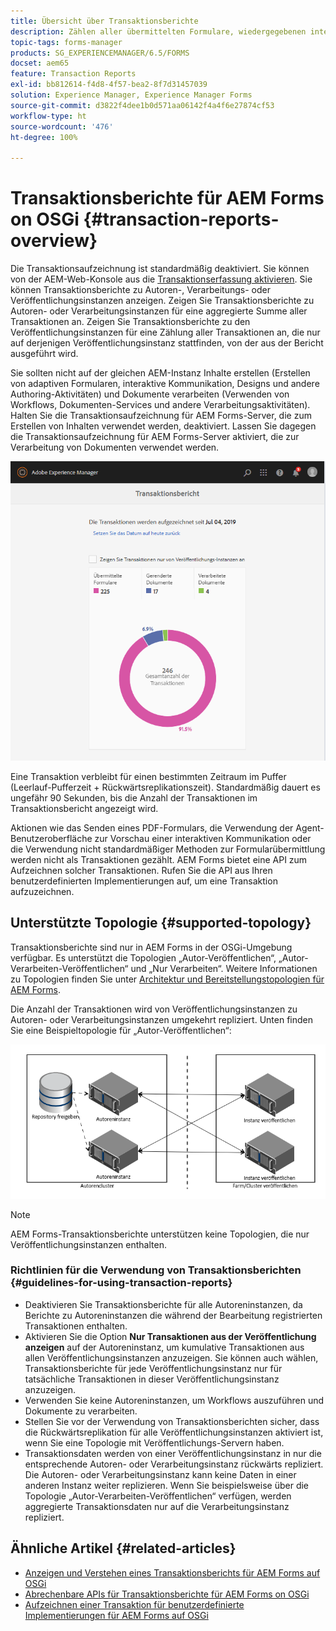 ```yaml
---
title: Übersicht über Transaktionsberichte
description: Zählen aller übermittelten Formulare, wiedergegebenen interaktiven Kommunikationen, in ein anderes Format konvertierten Dokumente usw.
topic-tags: forms-manager
products: SG_EXPERIENCEMANAGER/6.5/FORMS
docset: aem65
feature: Transaction Reports
exl-id: bb812614-f4d8-4f57-bea2-8f7d31457039
solution: Experience Manager, Experience Manager Forms
source-git-commit: d3822f4dee1b0d571aa06142f4a4f6e27874cf53
workflow-type: ht
source-wordcount: '476'
ht-degree: 100%

---
```


# Transaktionsberichte für AEM Forms on OSGi {#transaction-reports-overview}

<!--## Introduction {#introduction}

Transaction reports in AEM Forms let you keep a count of all transactions taken place since a specified date on your AEM Forms deployment. The objective is to provide information about product usage and help business stakeholders understand their digital processing volumes. Examples of a transaction include:

* Submission of an adaptive form, an HTML5 Form, or a form set
* Rendition of a print or a web version of an interactive communication
* Conversion of a document from one file format to another

For more information on what is considered a transaction, see [Billable APIs](../../forms/using/transaction-reports-billable-apis.md).-->

Die Transaktionsaufzeichnung ist standardmäßig deaktiviert. Sie können von der AEM-Web-Konsole aus die [Transaktionserfassung aktivieren](../../forms/using/viewing-and-understanding-transaction-reports.md#setting-up-transaction-reports). Sie können Transaktionsberichte zu Autoren-, Verarbeitungs- oder Veröffentlichungsinstanzen anzeigen. Zeigen Sie Transaktionsberichte zu Autoren- oder Verarbeitungsinstanzen für eine aggregierte Summe aller Transaktionen an. Zeigen Sie Transaktionsberichte zu den Veröffentlichungsinstanzen für eine Zählung aller Transaktionen an, die nur auf derjenigen Veröffentlichungsinstanz stattfinden, von der aus der Bericht ausgeführt wird.

Sie sollten nicht auf der gleichen AEM-Instanz Inhalte erstellen (Erstellen von adaptiven Formularen, interaktive Kommunikation, Designs und andere Authoring-Aktivitäten) und Dokumente verarbeiten (Verwenden von Workflows, Dokumenten-Services und andere Verarbeitungsaktivitäten). Halten Sie die Transaktionsaufzeichnung für AEM Forms-Server, die zum Erstellen von Inhalten verwendet werden, deaktiviert. Lassen Sie dagegen die Transaktionsaufzeichnung für AEM Forms-Server aktiviert, die zur Verarbeitung von Dokumenten verwendet werden.

![sample-transaction-report-author-1](assets/sample-transaction-report-author-1.png)

Eine Transaktion verbleibt für einen bestimmten Zeitraum im Puffer (Leerlauf-Pufferzeit + Rückwärtsreplikationszeit). Standardmäßig dauert es ungefähr 90 Sekunden, bis die Anzahl der Transaktionen im Transaktionsbericht angezeigt wird.

Aktionen wie das Senden eines PDF-Formulars, die Verwendung der Agent-Benutzeroberfläche zur Vorschau einer interaktiven Kommunikation oder die Verwendung nicht standardmäßiger Methoden zur Formularübermittlung werden nicht als Transaktionen gezählt. AEM Forms bietet eine API zum Aufzeichnen solcher Transaktionen. Rufen Sie die API aus Ihren benutzerdefinierten Implementierungen auf, um eine Transaktion aufzuzeichnen.

## Unterstützte Topologie {#supported-topology}

Transaktionsberichte sind nur in AEM Forms in der OSGi-Umgebung verfügbar. Es unterstützt die Topologien „Autor-Veröffentlichen“, „Autor-Verarbeiten-Veröffentlichen“ und „Nur Verarbeiten“. Weitere Informationen zu Topologien finden Sie unter [Architektur und Bereitstellungstopologien für AEM Forms](../../forms/using/transaction-reports-overview.md).

Die Anzahl der Transaktionen wird von Veröffentlichungsinstanzen zu Autoren- oder Verarbeitungsinstanzen umgekehrt repliziert. Unten finden Sie eine Beispieltopologie für „Autor-Veröffentlichen“:

![simple-author-publish-topology](assets/simple-author-publish-topology.png)

>[!NOTE]
>
>AEM Forms-Transaktionsberichte unterstützen keine Topologien, die nur Veröffentlichungsinstanzen enthalten.

### Richtlinien für die Verwendung von Transaktionsberichten {#guidelines-for-using-transaction-reports}

* Deaktivieren Sie Transaktionsberichte für alle Autoreninstanzen, da Berichte zu Autoreninstanzen die während der Bearbeitung registrierten Transaktionen enthalten.
* Aktivieren Sie die Option **Nur Transaktionen aus der Veröffentlichung anzeigen** auf der Autoreninstanz, um kumulative Transaktionen aus allen Veröffentlichungsinstanzen anzuzeigen. Sie können auch wählen, Transaktionsberichte für jede Veröffentlichungsinstanz nur für tatsächliche Transaktionen in dieser Veröffentlichungsinstanz anzuzeigen.
* Verwenden Sie keine Autoreninstanzen, um Workflows auszuführen und Dokumente zu verarbeiten.
* Stellen Sie vor der Verwendung von Transaktionsberichten sicher, dass die Rückwärtsreplikation für alle Veröffentlichungsinstanzen aktiviert ist, wenn Sie eine Topologie mit Veröffentlichungs-Servern haben.
* Transaktionsdaten werden von einer Veröffentlichungsinstanz in nur die entsprechende Autoren- oder Verarbeitungsinstanz rückwärts repliziert. Die Autoren- oder Verarbeitungsinstanz kann keine Daten in einer anderen Instanz weiter replizieren. Wenn Sie beispielsweise über die Topologie „Autor-Verarbeiten-Veröffentlichen“ verfügen, werden aggregierte Transaktionsdaten nur auf die Verarbeitungsinstanz repliziert.

## Ähnliche Artikel {#related-articles}

* [Anzeigen und Verstehen eines Transaktionsberichts für AEM Forms auf OSGi](../../forms/using/viewing-and-understanding-transaction-reports.md)
* [Abrechenbare APIs für Transaktionsberichte für AEM Forms on OSGi](../../forms/using/transaction-reports-billable-apis.md)
* [Aufzeichnen einer Transaktion für benutzerdefinierte Implementierungen für AEM Forms auf OSGi](/help/forms/using/record-transaction-custom-implementation.md)
